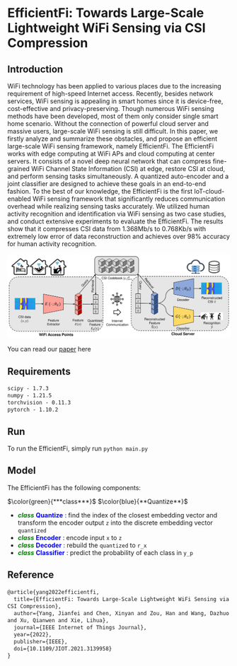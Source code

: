 # EfficientFi: Towards Large-Scale Lightweight WiFi Sensing via CSI Compression

## Introduction
WiFi technology has been applied to various places due to the increasing requirement of high-speed Internet access. Recently, besides network services, WiFi sensing is appealing in smart homes since it is device-free, cost-effective and privacy-preserving. Though numerous WiFi sensing methods have been developed, most of them only consider single smart home scenario. Without the connection of powerful cloud server and massive users, large-scale WiFi sensing is still difficult. In this paper, we firstly analyze and summarize these obstacles, and propose an efficient large-scale WiFi sensing framework, namely EfficientFi. The EfficientFi works with edge computing at WiFi APs and cloud computing at center servers. It consists of a novel deep neural network that can compress fine-grained WiFi Channel State Information (CSI) at edge, restore CSI at cloud, and perform sensing tasks simultaneously. A quantized auto-encoder and a joint classifier are designed to achieve these goals in an end-to-end fashion. To the best of our knowledge, the EfficientFi is the first IoT-cloud-enabled WiFi sensing framework that significantly reduces communication overhead while realizing sensing tasks accurately. We utilized human activity recognition and identification via WiFi sensing as two case studies, and conduct extensive experiments to evaluate the EfficientFi. The results show that it compresses CSI data from 1.368Mb/s to 0.768Kb/s with extremely low error of data reconstruction and achieves over 98% accuracy for human activity recognition.

![framework](https://github.com/Marsrocky/EfficientFi/blob/main/framework.jpg)

You can read our [paper](https://doi.org/10.1109/JIOT.2021.3139958) here

## Requirements

```
scipy - 1.7.3
numpy - 1.21.5
torchvision - 0.11.3
pytorch - 1.10.2
```

## Run

To run the EfficientFi, simply run `python main.py`


## Model

The EfficientFi has the following components:

$\color{green}{***class***}$ $\color{blue}{**Quantize**}$

- <font color='green'>***class***</font> <font color='blue'>**Quantize**</font> : find the index of the closest embedding vector and transform the encoder output `z` into the discrete embedding vector `quantized`
- <font color='green'>***class***</font> <font color='blue'>**Encoder**</font> : encode input `x` to `z`
- <font color='green'>***class***</font> <font color='blue'>**Decoder**</font> : rebuild the `quantized` to `r_x`
- <font color='green'>***class***</font> <font color='blue'>**Classifier**</font> : predict the probability of each class in `y_p`

## Reference
```
@article{yang2022efficientfi,
  title={EfficientFi: Towards Large-Scale Lightweight WiFi Sensing via CSI Compression},
  author={Yang, Jianfei and Chen, Xinyan and Zou, Han and Wang, Dazhuo and Xu, Qianwen and Xie, Lihua},
  journal={IEEE Internet of Things Journal},
  year={2022},
  publisher={IEEE},
  doi={10.1109/JIOT.2021.3139958}
} 
```
